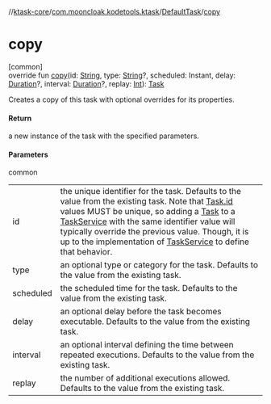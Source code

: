 //[ktask-core](../../../index.md)/[com.mooncloak.kodetools.ktask](../index.md)/[DefaultTask](index.md)/[copy](copy.md)

# copy

[common]\
override fun [copy](copy.md)(id: [String](https://kotlinlang.org/api/core/kotlin-stdlib/kotlin/-string/index.html), type: [String](https://kotlinlang.org/api/core/kotlin-stdlib/kotlin/-string/index.html)?, scheduled: Instant, delay: [Duration](https://kotlinlang.org/api/core/kotlin-stdlib/kotlin.time/-duration/index.html)?, interval: [Duration](https://kotlinlang.org/api/core/kotlin-stdlib/kotlin.time/-duration/index.html)?, replay: [Int](https://kotlinlang.org/api/core/kotlin-stdlib/kotlin/-int/index.html)): [Task](../-task/index.md)

Creates a copy of this task with optional overrides for its properties.

#### Return

a new instance of the task with the specified parameters.

#### Parameters

common

| | |
|---|---|
| id | the unique identifier for the task. Defaults to the value from the existing task. Note that [Task.id](../-task/id.md) values MUST be unique, so adding a [Task](../-task/index.md) to a [TaskService](../-task-service/index.md) with the same identifier value will typically override the previous value. Though, it is up to the implementation of [TaskService](../-task-service/index.md) to define that behavior. |
| type | an optional type or category for the task. Defaults to the value from the existing task. |
| scheduled | the scheduled time for the task. Defaults to the value from the existing task. |
| delay | an optional delay before the task becomes executable. Defaults to the value from the existing task. |
| interval | an optional interval defining the time between repeated executions. Defaults to the value from the existing task. |
| replay | the number of additional executions allowed. Defaults to the value from the existing task. |
